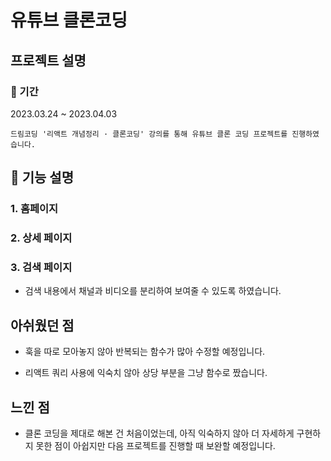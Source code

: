 # 유튜브 클론코딩

## 프로젝트 설명

### 📆 기간

2023.03.24 ~ 2023.04.03<br/>


```
드림코딩 '리액트 개념정리 · 클론코딩' 강의를 통해 유튜브 클론 코딩 프로젝트를 진행하였습니다.
```

## 🔎 기능 설명

### 1. 홈페이지



### 2. 상세 페이지




### 3. 검색 페이지


- 검색 내용에서 채널과 비디오를 분리하여 보여줄 수 있도록 하였습니다. 



## 아쉬웠던 점

- 훅을 따로 모아놓지 않아 반복되는 함수가 많아 수정할 예정입니다.

- 리액트 쿼리 사용에 익숙치 않아 상당 부분을 그냥 함수로 짰습니다.


## 느낀 점

- 클론 코딩을 제대로 해본 건 처음이었는데, 아직 익숙하지 않아 더 자세하게 구현하지 못한 점이 아쉽지만 다음 프로젝트를 진행할 때 보완할 예정입니다.
